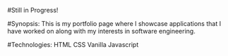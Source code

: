 #Still in Progress!

#Synopsis:
This is my portfolio page where I showcase applications that I have worked on along with my  interests in software engineering.

#Technologies:
HTML
CSS
Vanilla Javascript
